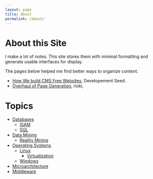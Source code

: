 ```yaml
---
layout: page
title: About
permalink: /about/
---
```


# About this Site

I make a lot of notes.  This site stores them with minimal formatting and generate usable interfaces for display.

The pages below helped me find better ways to organize content.

- [How We build CMS Free Websites](https://developmentseed.org/blog/2012/07/27/build-cms-free-websites/), Developement Seed.
- [Overhaul of Page Generation](http://www.rioki.org/2014/12/02/overhaul-of-page-generation.html), rioki,

# Topics

- [Databases](/databases)
  - [ISAM](/databases/isam)
  - [SQL](/databases/sql)
- [Data Mining](/data-mining)
  - [Reality Mining](/data-mining/reality-mining)
- [Operating Systems](/os)
  - [Linux](/os/linux)
    - [Virtualization](/os/linux/virtualization)
  - [Windows](/os/windows)
- [Microarchitecture](/microarchitecture)
- [Middleware](/middleware)
